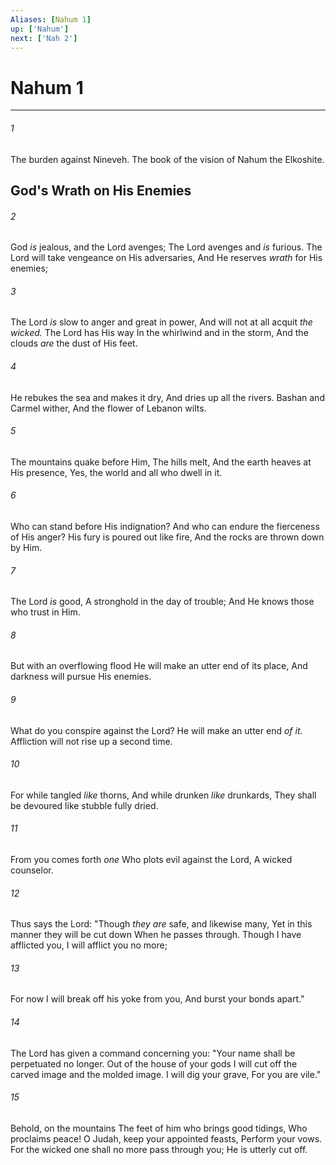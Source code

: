 ```yaml
---
Aliases: [Nahum 1]
up: ['Nahum']
next: ['Nah 2']
---
```

# Nahum 1

***


###### 1 
The burden against Nineveh. The book of the vision of Nahum the Elkoshite.

## God's Wrath on His Enemies 

###### 2 
God _is_ jealous, and the Lord avenges; The Lord avenges and _is_ furious. The Lord will take vengeance on His adversaries, And He reserves _wrath_ for His enemies; 

###### 3 
The Lord _is_ slow to anger and great in power, And will not at all acquit _the wicked._ The Lord has His way In the whirlwind and in the storm, And the clouds _are_ the dust of His feet. 

###### 4 
He rebukes the sea and makes it dry, And dries up all the rivers. Bashan and Carmel wither, And the flower of Lebanon wilts. 

###### 5 
The mountains quake before Him, The hills melt, And the earth heaves at His presence, Yes, the world and all who dwell in it. 

###### 6 
Who can stand before His indignation? And who can endure the fierceness of His anger? His fury is poured out like fire, And the rocks are thrown down by Him. 

###### 7 
The Lord _is_ good, A stronghold in the day of trouble; And He knows those who trust in Him. 

###### 8 
But with an overflowing flood He will make an utter end of its place, And darkness will pursue His enemies. 

###### 9 
What do you conspire against the Lord? He will make an utter end _of it._ Affliction will not rise up a second time. 

###### 10 
For while tangled _like_ thorns, And while drunken _like_ drunkards, They shall be devoured like stubble fully dried. 

###### 11 
From you comes forth _one_ Who plots evil against the Lord, A wicked counselor. 

###### 12 
Thus says the Lord: "Though _they are_ safe, and likewise many, Yet in this manner they will be cut down When he passes through. Though I have afflicted you, I will afflict you no more; 

###### 13 
For now I will break off his yoke from you, And burst your bonds apart." 

###### 14 
The Lord has given a command concerning you: "Your name shall be perpetuated no longer. Out of the house of your gods I will cut off the carved image and the molded image. I will dig your grave, For you are vile." 

###### 15 
Behold, on the mountains The feet of him who brings good tidings, Who proclaims peace! O Judah, keep your appointed feasts, Perform your vows. For the wicked one shall no more pass through you; He is utterly cut off.

